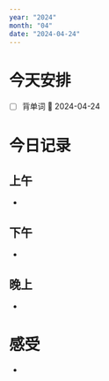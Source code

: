 ```yaml
---
year: "2024"
month: "04"
date: "2024-04-24"
---
```

# 今天安排
- [ ] 背单词 📅 2024-04-24




# 今日记录

## 上午
*  

## 下午
* 

## 晚上
* 

# 感受
* 




